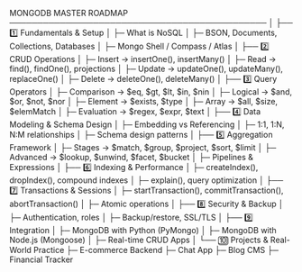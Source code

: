 MONGODB MASTER ROADMAP ──────────────────────────────────────────────
│
├── 1️⃣ Fundamentals & Setup
│   ├─ What is NoSQL
│   ├─ BSON, Documents, Collections, Databases
│   ├─ Mongo Shell / Compass / Atlas
│
├── 2️⃣ CRUD Operations
│   ├─ Insert → insertOne(), insertMany()
│   ├─ Read → find(), findOne(), projections
│   ├─ Update → updateOne(), updateMany(), replaceOne()
│   ├─ Delete → deleteOne(), deleteMany()
│
├── 3️⃣ Query Operators
│   ├─ Comparison → $eq, $gt, $lt, $in, $nin
│   ├─ Logical → $and, $or, $not, $nor
│   ├─ Element → $exists, $type
│   ├─ Array → $all, $size, $elemMatch
│   ├─ Evaluation → $regex, $expr, $text
│
├── 4️⃣ Data Modeling & Schema Design
│   ├─ Embedding vs Referencing
│   ├─ 1:1, 1:N, N:M relationships
│   ├─ Schema design patterns
│
├── 5️⃣ Aggregation Framework
│   ├─ Stages → $match, $group, $project, $sort, $limit
│   ├─ Advanced → $lookup, $unwind, $facet, $bucket
│   ├─ Pipelines & Expressions
│
├── 6️⃣ Indexing & Performance
│   ├─ createIndex(), dropIndex(), compound indexes
│   ├─ explain(), query optimization
│
├── 7️⃣ Transactions & Sessions
│   ├─ startTransaction(), commitTransaction(), abortTransaction()
│   ├─ Atomic operations
│
├── 8️⃣ Security & Backup
│   ├─ Authentication, roles
│   ├─ Backup/restore, SSL/TLS
│
├── 9️⃣ Integration
│   ├─ MongoDB with Python (PyMongo)
│   ├─ MongoDB with Node.js (Mongoose)
│   ├─ Real-time CRUD Apps
│
└── 🔟 Projects & Real-World Practice
    ├─ E-commerce Backend
    ├─ Chat App
    ├─ Blog CMS
    ├─ Financial Tracker
